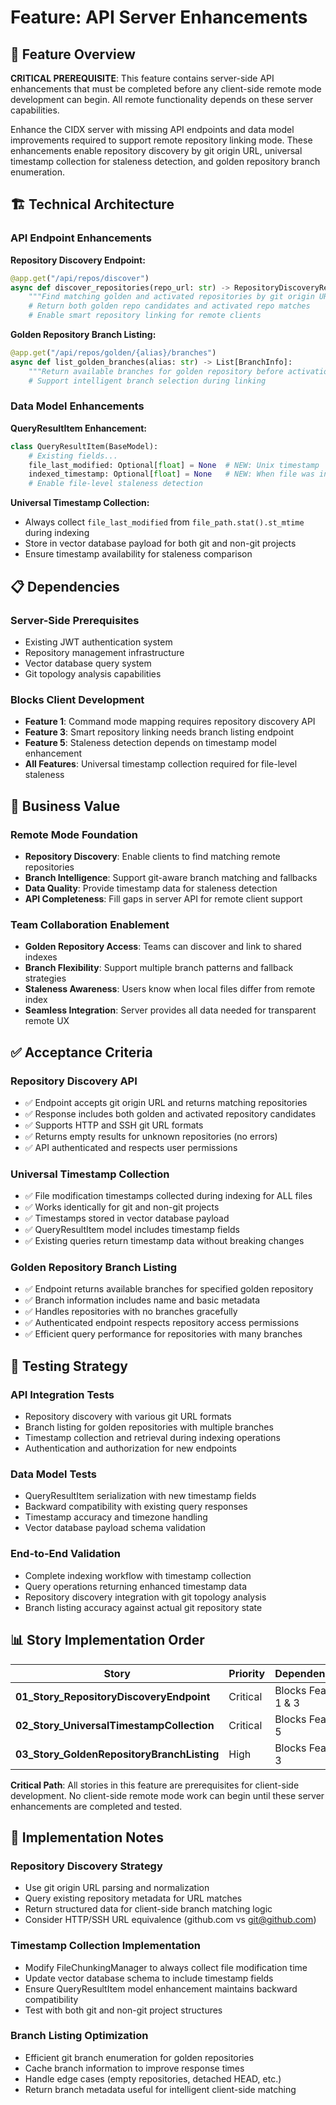 # Feature: API Server Enhancements

## 🎯 **Feature Overview**

**CRITICAL PREREQUISITE**: This feature contains server-side API enhancements that must be completed before any client-side remote mode development can begin. All remote functionality depends on these server capabilities.

Enhance the CIDX server with missing API endpoints and data model improvements required to support remote repository linking mode. These enhancements enable repository discovery by git origin URL, universal timestamp collection for staleness detection, and golden repository branch enumeration.

## 🏗️ **Technical Architecture**

### API Endpoint Enhancements

**Repository Discovery Endpoint:**
```python
@app.get("/api/repos/discover")
async def discover_repositories(repo_url: str) -> RepositoryDiscoveryResponse:
    """Find matching golden and activated repositories by git origin URL"""
    # Return both golden repo candidates and activated repo matches
    # Enable smart repository linking for remote clients
```

**Golden Repository Branch Listing:**
```python  
@app.get("/api/repos/golden/{alias}/branches")
async def list_golden_branches(alias: str) -> List[BranchInfo]:
    """Return available branches for golden repository before activation"""
    # Support intelligent branch selection during linking
```

### Data Model Enhancements

**QueryResultItem Enhancement:**
```python
class QueryResultItem(BaseModel):
    # Existing fields...
    file_last_modified: Optional[float] = None  # NEW: Unix timestamp
    indexed_timestamp: Optional[float] = None   # NEW: When file was indexed
    # Enable file-level staleness detection
```

**Universal Timestamp Collection:**
- Always collect `file_last_modified` from `file_path.stat().st_mtime` during indexing
- Store in vector database payload for both git and non-git projects
- Ensure timestamp availability for staleness comparison

## 📋 **Dependencies**

### Server-Side Prerequisites
- Existing JWT authentication system
- Repository management infrastructure  
- Vector database query system
- Git topology analysis capabilities

### Blocks Client Development
- **Feature 1**: Command mode mapping requires repository discovery API
- **Feature 3**: Smart repository linking needs branch listing endpoint
- **Feature 5**: Staleness detection depends on timestamp model enhancement
- **All Features**: Universal timestamp collection required for file-level staleness

## 🎯 **Business Value**

### Remote Mode Foundation
- **Repository Discovery**: Enable clients to find matching remote repositories
- **Branch Intelligence**: Support git-aware branch matching and fallbacks
- **Data Quality**: Provide timestamp data for staleness detection
- **API Completeness**: Fill gaps in server API for remote client support

### Team Collaboration Enablement
- **Golden Repository Access**: Teams can discover and link to shared indexes
- **Branch Flexibility**: Support multiple branch patterns and fallback strategies
- **Staleness Awareness**: Users know when local files differ from remote index
- **Seamless Integration**: Server provides all data needed for transparent remote UX

## ✅ **Acceptance Criteria**

### Repository Discovery API
- ✅ Endpoint accepts git origin URL and returns matching repositories
- ✅ Response includes both golden and activated repository candidates
- ✅ Supports HTTP and SSH git URL formats
- ✅ Returns empty results for unknown repositories (no errors)
- ✅ API authenticated and respects user permissions

### Universal Timestamp Collection  
- ✅ File modification timestamps collected during indexing for ALL files
- ✅ Works identically for git and non-git projects
- ✅ Timestamps stored in vector database payload
- ✅ QueryResultItem model includes timestamp fields
- ✅ Existing queries return timestamp data without breaking changes

### Golden Repository Branch Listing
- ✅ Endpoint returns available branches for specified golden repository
- ✅ Branch information includes name and basic metadata
- ✅ Handles repositories with no branches gracefully
- ✅ Authenticated endpoint respects repository access permissions
- ✅ Efficient query performance for repositories with many branches

## 🧪 **Testing Strategy**

### API Integration Tests
- Repository discovery with various git URL formats
- Branch listing for golden repositories with multiple branches
- Timestamp collection and retrieval during indexing operations
- Authentication and authorization for new endpoints

### Data Model Tests
- QueryResultItem serialization with new timestamp fields
- Backward compatibility with existing query responses
- Timestamp accuracy and timezone handling
- Vector database payload schema validation

### End-to-End Validation
- Complete indexing workflow with timestamp collection
- Query operations returning enhanced timestamp data
- Repository discovery integration with git topology analysis
- Branch listing accuracy against actual git repository state

## 📊 **Story Implementation Order**

| Story | Priority | Dependencies |
|-------|----------|--------------|
| **01_Story_RepositoryDiscoveryEndpoint** | Critical | Blocks Feature 1 & 3 |
| **02_Story_UniversalTimestampCollection** | Critical | Blocks Feature 5 |  
| **03_Story_GoldenRepositoryBranchListing** | High | Blocks Feature 3 |

**Critical Path**: All stories in this feature are prerequisites for client-side development. No client-side remote mode work can begin until these server enhancements are completed and tested.

## 🔧 **Implementation Notes**

### Repository Discovery Strategy
- Use git origin URL parsing and normalization
- Query existing repository metadata for URL matches
- Return structured data for client-side branch matching logic
- Consider HTTP/SSH URL equivalence (github.com vs git@github.com)

### Timestamp Collection Implementation
- Modify FileChunkingManager to always collect file modification time
- Update vector database schema to include timestamp fields
- Ensure QueryResultItem model enhancement maintains backward compatibility
- Test with both git and non-git project structures

### Branch Listing Optimization
- Efficient git branch enumeration for golden repositories
- Cache branch information to improve response times
- Handle edge cases (empty repositories, detached HEAD, etc.)
- Return branch metadata useful for intelligent client-side matching